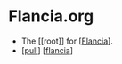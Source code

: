 # Flancia.org

- The [[root]] for [[Flancia]].
- [[pull]] [[flancia]]


[//begin]: # "Autogenerated link references for markdown compatibility"
[flancia]: flancia "Flancia"
[pull]: pull "Pull"
[//end]: # "Autogenerated link references"